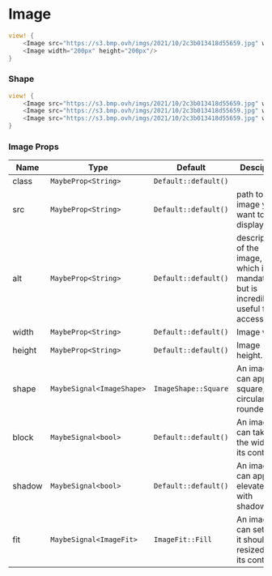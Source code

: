 # Image

```rust demo
view! {
    <Image src="https://s3.bmp.ovh/imgs/2021/10/2c3b013418d55659.jpg" width="500px"/>
    <Image width="200px" height="200px"/>
}
```

### Shape

```rust demo
view! {
    <Image src="https://s3.bmp.ovh/imgs/2021/10/2c3b013418d55659.jpg" width="200px" height="200px"/>
    <Image src="https://s3.bmp.ovh/imgs/2021/10/2c3b013418d55659.jpg" width="200px" height="200px" shape=ImageShape::Circular/>
    <Image src="https://s3.bmp.ovh/imgs/2021/10/2c3b013418d55659.jpg" width="200px" height="200px" shape=ImageShape::Rounded/>
}
```

### Image Props

| Name | Type | Default | Desciption |
| --- | --- | --- | --- |
| class | `MaybeProp<String>` | `Default::default()` |  |
| src | `MaybeProp<String>` | `Default::default()` | path to the image you want to display. |
| alt | `MaybeProp<String>` | `Default::default()` | description of the image, which isn't mandatory but is incredibly useful for accessibility. |
| width | `MaybeProp<String>` | `Default::default()` | Image width. |
| height | `MaybeProp<String>` | `Default::default()` | Image height. |
| shape | `MaybeSignal<ImageShape>` | `ImageShape::Square` | An image can appear square, circular, or rounded. |
| block | `MaybeSignal<bool>` | `Default::default()` | An image can take up the width of its container. |
| shadow | `MaybeSignal<bool>` | `Default::default()` | An image can appear elevated with shadow. |
| fit | `MaybeSignal<ImageFit>` | `ImageFit::Fill` | An image can set how it should be resized to fit its container. |
